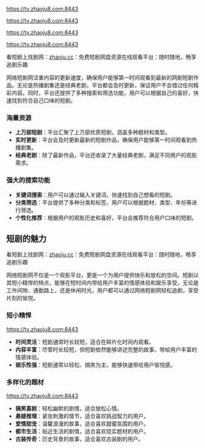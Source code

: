 <https://tv.zhaoju8.com:8443>

<https://tv.zhaoju8.com:8443>

<https://tv.zhaoju8.com:8443>


<https://tv.zhaoju8.com:8443>


看短剧上找剧网：[zhaoju.cc](https://zhaoju.cc)：免费短剧网盘资源在线观看平台：随时随地，畅享追剧乐趣

网络短剧网注重内容的更新速度，确保用户能够第一时间观看到最新的网剧短剧作品。无论是热播剧集还是经典老剧，平台都会及时更新，保证用户不会错过任何精彩内容。同时，平台还提供了多种搜索和筛选功能，用户可以根据自己的喜好，快速找到符合自己口味的短剧。

### 海量资源

- **上万部短剧**：平台汇聚了上万部优质短剧，涵盖多种题材和类型。
- **实时更新**：平台会及时更新最新的短剧作品，确保用户能够第一时间观看到热播剧集。
- **经典老剧**：除了最新作品，平台还收录了大量经典老剧，满足不同用户的观影需求。
### 强大的搜索功能

- **关键词搜索**：用户可以通过输入关键词，快速找到自己想看的短剧。
- **分类筛选**：平台提供了多种分类和标签，用户可以根据题材、类型、年份等进行筛选。
- **个性化推荐**：根据用户的观影历史和喜好，平台会推荐符合用户口味的短剧。
## 短剧的魅力

看短剧上找剧网：[zhaoju.cc](https://zhaoju.cc)：免费短剧网盘资源在线观看平台：随时随地，畅享追剧乐趣

网络短剧网不仅是一个观影平台，更是一个为用户提供快乐和放松的空间。短剧以其短小精悍的特点，能够在短时间内带给用户丰富的情感体验和娱乐享受。无论是工作间隙、通勤路上，还是休闲时光，用户都可以通过网络短剧网轻松追剧，享受片刻的愉悦。

### 短小精悍
<https://tv.zhaoju8.com:8443>
- **时间灵活**：短剧通常时长较短，适合在碎片化时间内观看。
- **内容丰富**：尽管时长较短，但短剧依然能够讲述完整的故事，带给用户丰富的情感体验。
- **娱乐性强**：短剧通常以轻松、搞笑为主，能够快速带给用户愉悦感。
### 多样化的题材
<https://tv.zhaoju8.com:8443>
- **搞笑喜剧**：轻松幽默的剧情，适合放松心情。
- **悬疑推理**：紧张刺激的情节，适合喜欢挑战智力的用户。
- **爱情甜宠**：温馨浪漫的故事，适合喜欢甜蜜氛围的用户。
- **都市生活**：贴近生活的剧情，适合喜欢现实题材的用户。
- **古装传奇**：历史背景的故事，适合喜欢古装剧的用户。
